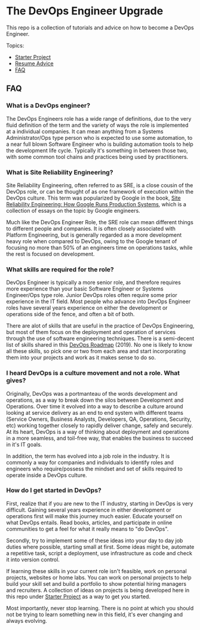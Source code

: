 # The DevOps Engineer Upgrade

This repo is a collection of tutorials and advice on how to become a DevOps Engineer.

Topics:
- [Starter Project](starter-project/)
- [Resume Advice](resume-advice/)
- [FAQ](#FAQ)

## FAQ

### What is a DevOps engineer?
The DevOps Engineers role has a wide range of definitions, due to the very fluid definition of the term and the variety of ways the role is implemented at a individual companies. It can mean anything from a Systems Administrator/Ops type person who is expected to use some automation, to a near full blown Software Engineer who is building automation tools to help the development life cycle. Typically it's something in between those two, with some common tool chains and practices being used by practitioners.

### What is Site Reliability Engineering?
Site Reliability Engineering, often referred to as SRE, is a close cousin of the DevOps role, or can be thought of as one framework of execution within the DevOps culture. This term was popularized by Google in the book, [Site Reliability Engineering: How Google Runs Production Systems](https://sre.google/sre-book/table-of-contents/), which is a collection of essays on the topic by Google engineers. 

Much like the DevOps Engineer Role, the SRE role can mean different things to different people and companies. It is often closely associated with Platform Engineering, but is generally regarded as a more development heavy role when compared to DevOps, owing to the Google tenant of focusing no more than 50% of an engineers time on operations tasks, while the rest is focused on development.

### What skills are required for the role?
DevOps Engineer is typically a more senior role, and therefore requires more experience than your basic Software Engineer or Systems Engineer/Ops type role. Junior DevOps roles often require some prior experience in the IT field. Most people who advance into DevOps Engineer roles have several years experience on either the development or operations side of the fence, and often a bit of both. 

There are alot of skills that are useful in the practice of DevOps Engineering, but most of them focus on the deployment and operation of services through the use of software engineering techniques. There is a semi-decent list of skills shared in this [DevOps Roadmap](https://github.com/kamranahmedse/developer-roadmap#devops-roadmap) (2019). No one is likely to know all these skills, so pick one or two from each area and start incorporating them into your projects and work as it makes sense to do so.

### I heard DevOps is a culture movement and not a role. What gives?
Originally, DevOps was a portmanteau of the words development and operations, as a way to break down the silos between Development and Operations. Over time it evolved into a way to describe a culture around looking at service delivery as an end to end system with different teams (Service Owners, Business Analysts, Developers, QA, Operations, Security, etc) working together closely to rapidly deliver change, safely and securely. At its heart, DevOps is a way of thinking about deployment and operations in a more seamless, and toil-free way, that enables the business to succeed in it's IT goals.

In addition, the term has evolved into a job role in the industry. It is commonly a way for companies and individuals to identify roles and engineers who require/possess the mindset and set of skills required to operate inside a DevOps culture.

### How do I get started in DevOps?
First, realize that if you are new to the IT industry, starting in DevOps is very difficult. Gaining several years experience in either development or operations first will make this journey much easier. Educate yourself on what DevOps entails. Read books, articles, and participate in online communities to get a feel for what it really means to "do DevOps". 

Secondly, try to implement some of these ideas into your day to day job duties where possible, starting small at first. Some ideas might be, automate a repetitive task, script a deployment, use infrastructure as code and check it into version control. 

If learning these skills in your current role isn't feasible, work on personal projects, websites or home labs. You can work on personal projects to help build your skill set and build a portfolio to show potential hiring managers and recruiters. A collection of ideas on projects is being developed here in this repo under [Starter Project](starter-project/) as a way to get you started.

Most importantly, never stop learning. There is no point at which you should not be trying to learn something new in this field, it's ever changing and always evolving.